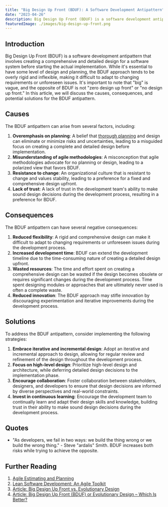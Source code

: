 ```yaml
---
title: "Big Design Up Front (BDUF): A Software Development Antipattern"
date: "2023-04-26"
description: Big Design Up Front (BDUF) is a software development antipattern that involves creating a comprehensive and detailed design for a software system before starting the actual implementation. While it's essential to have some level of design and planning, the BDUF approach tends to be overly rigid and inflexible, making it difficult to adapt to changing requirements or unforeseen issues.
featuredImage: ./images/big-design-up-front.png
---
```


## Introduction

Big Design Up Front (BDUF) is a software development antipattern that involves creating a comprehensive and detailed design for a software system before starting the actual implementation. While it's essential to have some level of design and planning, the BDUF approach tends to be overly rigid and inflexible, making it difficult to adapt to changing requirements or unforeseen issues. It's important to note that "big" is vague, and the opposite of BDUF is not "zero design up front" or "no design up front." In this article, we will discuss the causes, consequences, and potential solutions for the BDUF antipattern.

## Causes

The BDUF antipattern can arise from several factors, including:

1. **Overemphasis on planning**: A belief that [thorough planning](death-by-planning) and design can eliminate or minimize risks and uncertainties, leading to a misguided focus on creating a complete and detailed design before implementation.
2. **Misunderstanding of agile methodologies**: A misconception that agile methodologies advocate for no planning or design, leading to a polarized view that favors BDUF.
3. **Resistance to change**: An organizational culture that is resistant to change and values stability, leading to a preference for a fixed and comprehensive design upfront.
4. **Lack of trust**: A lack of trust in the development team's ability to make sound design decisions during the development process, resulting in a preference for BDUF.

## Consequences

The BDUF antipattern can have several negative consequences:

1. **Reduced flexibility**: A rigid and comprehensive design can make it difficult to adapt to changing requirements or unforeseen issues during the development process.
2. **Increased development time**: BDUF can extend the development timeline due to the time-consuming nature of creating a detailed design upfront.
3. **Wasted resources**: The time and effort spent on creating a comprehensive design can be wasted if the design becomes obsolete or requires significant changes during the development process. Time spent designing modules or approaches that are ultimately never used is often a complete waste.
4. **Reduced innovation**: The BDUF approach may stifle innovation by discouraging experimentation and iterative improvements during the development process.

## Solutions

To address the BDUF antipattern, consider implementing the following strategies:

1. **Embrace iterative and incremental design**: Adopt an iterative and incremental approach to design, allowing for regular review and refinement of the design throughout the development process.
2. **Focus on high-level design**: Prioritize high-level design and architecture, while deferring detailed design decisions to the implementation phase.
3. **Encourage collaboration**: Foster collaboration between stakeholders, designers, and developers to ensure that design decisions are informed by diverse perspectives and real-world constraints.
4. **Invest in continuous learning**: Encourage the development team to continually learn and adapt their design skills and knowledge, building trust in their ability to make sound design decisions during the development process.

## Quotes

- "As developers, we fail in two ways: we build the thing wrong or we build the wrong thing." - Steve "ardalis" Smith. BDUF increases both risks while trying to achieve the opposite.

## Further Reading

1. [Agile Estimating and Planning](https://amzn.to/3HidLpr)
2. [Lean Software Development: An Agile Toolkit](https://amzn.to/40GF3fU)
3. [Article: Big Design Up Front vs. Evolutionary Design](https://www.agilealliance.org/glossary/big-design-up-front/)
4. [Article: Big Design Up Front (BDUF) or Evolutionary Design – Which Is Better?](https://www.ambysoft.com/essays/bigDesignUpFront.html)
